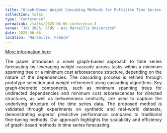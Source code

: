 ```yaml
---
title: "Graph-Based Weight Cascading Methods for Multisite Time Series Forecasting"
collection: talks
type: "Conference"
permalink: /talks/2025-06-06-conference-3
venue: "Jds 2025, SFdS - Aix Marseille Université"
date: 2025-06-06
location: "Marseille, France"
---
```


[More information here]()

<div style='text-align: justify;'>
The paper introduces a novel graph-based approach to time series forecasting by leveraging weight cascade across tasks within a minimum spanning tree or a minimum cost arborescence structure, depending on the nature of the dependencies. 
The cascading process is refined through prototype selection and weight refinement using cascading algorithms. Key graph-theoretic components, such as minimum spanning trees for undirected dependencies and minimum cost arborescences for directed structures, as well as betweenness centrality, are used to capture the underlying structure of the time series data. The proposed method is validated through experiments on synthetic and real-world datasets, demonstrating superior predictive performance compared to traditional fine-tuning methods. Our approach highlights the scalability and efficiency of graph-based methods in time series forecasting.
</div>

